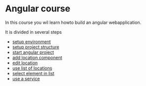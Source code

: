 # Angular course

In this course you wil learn howto build an angular webapplication.

It is divided in several steps
- [setup environment](docs/step-00.md#step-00)
- [setup project structure](docs/step-01.md#step-01)
- [start angular project](docs/step-02.md#step-02)
- [add location component](docs/step-03.md#step-03)
- [edit location](docs/step-04.md#step-04)
- [use list of locations](docs/step-05.md#step-05)
- [select element in list](docs/step-06.md#step-06)
- [use a service](docs/step-07.md#step-07)

